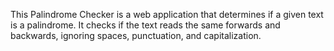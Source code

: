 This Palindrome Checker is a web application that determines if a given text is a palindrome. It checks if the text reads the same forwards and backwards, ignoring spaces, punctuation, and capitalization.

